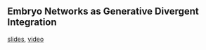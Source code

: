 ## Embryo Networks as Generative Divergent Integration

[slides](https://figshare.com/articles/presentation/Embryo_Networks_as_Generative_Divergent_Integration/14773347), [video](https://www.youtube.com/watch?v=50o115oPz_A)
